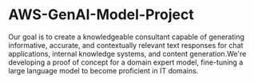 # AWS-GenAI-Model-Project
Our goal is to create a knowledgeable consultant capable of generating informative, accurate, and contextually relevant text responses for chat applications, internal knowledge systems, and content generation.We're developing a proof of concept for a domain expert model, fine-tuning a large language model to become proficient in IT domains.
